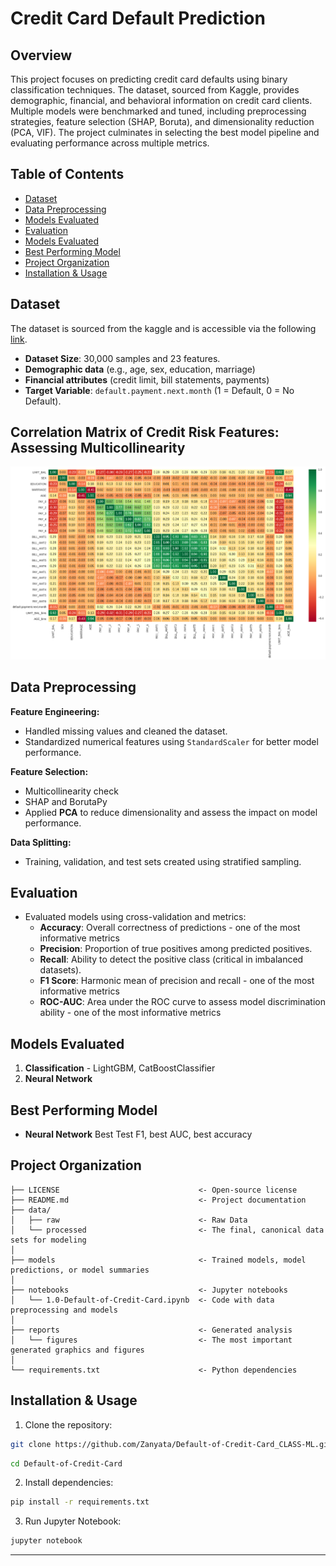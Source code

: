 # Credit Card Default Prediction


## Overview
This project focuses on predicting credit card defaults using binary classification techniques. The dataset, sourced from Kaggle, provides demographic, financial, and behavioral information on credit card clients.
Multiple models were benchmarked and tuned, including preprocessing strategies, feature selection (SHAP, Boruta), and dimensionality reduction (PCA, VIF). The project culminates in selecting the best model pipeline and evaluating performance across multiple metrics.


## Table of Contents
- [Dataset](#dataset)
- [Data Preprocessing](#Data-Preprocessing)
- [Models Evaluated](#Models-Evaluated)
- [Evaluation](#Evaluation)
- [Models Evaluated](#Models-Evaluated)
- [Best Performing Model](#Best-Performing-Model)
- [Project Organization](#Project-Organization)
- [Installation & Usage](#Installation-&-Usage)


## Dataset
The dataset is sourced from the kaggle and is accessible via the following [link](https://www.kaggle.com/datasets/uciml/default-of-credit-card-clients-dataset).
- **Dataset Size**: 30,000 samples and 23 features.
- **Demographic data** (e.g., age, sex, education, marriage)
- **Financial attributes** (credit limit, bill statements, payments)
- **Target Variable**: `default.payment.next.month` (1 = Default, 0 = No Default).


## Correlation Matrix of Credit Risk Features: Assessing Multicollinearity
![heatmap](reports/figures/heatmap.png)


## **Data Preprocessing**

**Feature Engineering:**
- Handled missing values and cleaned the dataset.
- Standardized numerical features using `StandardScaler` for better model performance.

**Feature Selection:**
- Multicollinearity check
- SHAP and BorutaPy
- Applied **PCA** to reduce dimensionality and assess the impact on model performance.

**Data Splitting:**
- Training, validation, and test sets created using stratified sampling.


## **Evaluation**
- Evaluated models using cross-validation and metrics:
  - **Accuracy**: Overall correctness of predictions - one of the most informative metrics
  - **Precision**: Proportion of true positives among predicted positives.
  - **Recall**: Ability to detect the positive class (critical in imbalanced datasets).
  - **F1 Score**: Harmonic mean of precision and recall - one of the most informative metrics
  - **ROC-AUC**: Area under the ROC curve to assess model discrimination ability - one of the most informative metrics

## Models Evaluated
1. **Classification** - LightGBM, CatBoostClassifier
2. **Neural Network**

## Best Performing Model
- **Neural Network** Best Test F1, best AUC, best accuracy



## Project Organization
```
├── LICENSE                               <- Open-source license
├── README.md                             <- Project documentation
├── data/
│   ├── raw                               <- Raw Data
│   └── processed                         <- The final, canonical data sets for modeling
│
├── models                                <- Trained models, model predictions, or model summaries
│
├── notebooks                             <- Jupyter notebooks
│   └── 1.0-Default-of-Credit-Card.ipynb  <- Code with data preprocessing and models
│
├── reports                               <- Generated analysis
│   └── figures                           <- The most important generated graphics and figures
│
└── requirements.txt                      <- Python dependencies
```


## Installation & Usage
1. Clone the repository:
```bash
git clone https://github.com/Zanyata/Default-of-Credit-Card_CLASS-ML.git
```
```bash
cd Default-of-Credit-Card
```
2. Install dependencies:
```bash
pip install -r requirements.txt
```
3. Run Jupyter Notebook:
```bash
jupyter notebook
```
--------